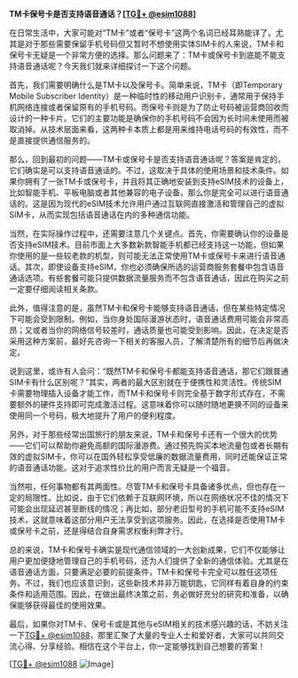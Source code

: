 **TM卡保号卡是否支持语音通话？[[TG💪+ @esim1088](https://t.me/s/esim1088)]**

在日常生活中，大家可能对“TM卡”或者“保号卡”这两个名词已经耳熟能详了。尤其是对于那些需要保留手机号码但又暂时不想使用实体SIM卡的人来说，TM卡和保号卡无疑是一个非常方便的选择。那么问题来了：TM卡或保号卡到底能不能支持语音通话呢？今天我们就来详细探讨一下这个问题。

首先，我们需要明确什么是TM卡以及保号卡。简单来说，TM卡（即Temporary Mobile Subscriber Identity）是一种临时性的移动用户识别卡，通常用于保持手机网络连接或者保留原有的手机号码。而保号卡则是为了防止号码被运营商回收而设计的一种卡片。它们的主要功能是确保你的手机号码不会因为长时间未使用而被取消掉。从技术层面来看，这两种卡本质上都是用来维持电话号码的有效性，而不是直接提供通信服务的。

那么，回到最初的问题——TM卡或保号卡是否支持语音通话呢？答案是肯定的，它们确实是可以支持语音通话的。不过，这取决于具体的使用场景和技术条件。如果你拥有了一张TM卡或保号卡，并且将其正确地安装到支持eSIM技术的设备上，比如智能手机、平板电脑或者其他兼容的电子设备，那么你是完全可以进行语音通话的。这是因为现代的eSIM技术允许用户通过互联网直接激活和管理自己的虚拟SIM卡，从而实现包括语音通话在内的多种通信功能。

当然，在实际操作过程中，还需要注意几个关键点。首先，你需要确认你的设备是否支持eSIM技术。目前市面上大多数新款智能手机都已经支持这一功能，但如果你使用的是一些较老款的机型，则可能无法正常使用TM卡或保号卡来进行语音通话。其次，即使设备支持eSIM，你也必须确保所选的运营商服务套餐中包含语音通话选项。有些套餐可能只提供数据流量服务而不包含语音通话，因此在购买之前一定要仔细阅读相关条款。

此外，值得注意的是，虽然TM卡和保号卡能够支持语音通话，但在某些特定情况下可能会受到限制。例如，当你身处国际漫游状态时，语音通话费用可能会非常高昂；又或者当你的网络信号较差时，通话质量也可能受到影响。因此，在决定是否采用这种方案前，最好先咨询一下相关的客服人员，了解清楚所有的细节后再做决定。

说到这里，或许有人会问：“既然TM卡和保号卡都能支持语音通话，那它们跟普通SIM卡有什么区别呢？”其实，两者的最大区别就在于便携性和灵活性。传统SIM卡需要物理插入设备才能工作，而TM卡和保号卡则完全基于数字形式存在，不需要额外的硬件支持即可完成激活过程。这意味着你可以随时随地更换不同的设备来使用同一个号码，极大地提升了用户的便利程度。

另外，对于那些经常出国旅行的朋友来说，TM卡和保号卡还有一个很大的优势——它们可以帮助你避免高额的国际漫游费。通过预先购买本地流量包或者长期有效的虚拟SIM卡，你可以在国外轻松享受低廉的数据流量费用，同时还能保证正常的语音通话功能。这对于追求性价比的用户而言无疑是一个福音。

当然啦，任何事物都有其两面性。尽管TM卡和保号卡具备诸多优点，但也存在一定的局限性。比如说，由于它们依赖于互联网环境，所以在网络状况不佳的情况下可能会出现延迟甚至断线的情况；再比如，部分老旧型号的手机可能不支持eSIM技术，这就意味着这部分用户无法享受到这项服务。因此，在选择是否使用TM卡或保号卡之前，还是得结合自身需求权衡利弊才行。

总的来说，TM卡和保号卡确实是现代通信领域的一大创新成果，它们不仅能够让用户更加便捷地管理自己的手机号码，还为人们提供了全新的通信体验。尤其是在语音通话方面，只要满足必要的前提条件，TM卡和保号卡完全可以胜任这项任务。不过，我们也应该意识到，这些新技术并非万能钥匙，它同样有着自身的约束条件和适用范围。因此，在做出最终决策之前，务必做好充分的研究和准备，以确保能够获得最佳的使用效果。

最后，如果你对TM卡、保号卡或是其他与eSIM相关的技术感兴趣的话，不妨关注一下[TG💪+ @esim1088](https://t.me/s/esim1088)，那里汇聚了大量的专业人士和爱好者，大家可以共同交流心得、分享经验。相信在这个平台上，你一定能够找到自己想要的答案！

[[TG💪+ @esim1088](https://t.me/s/esim1088) ![Image](https://i.postimg.cc/4NQfJmqS/Snipaste-2025-05-13-00-14-12.png)]
